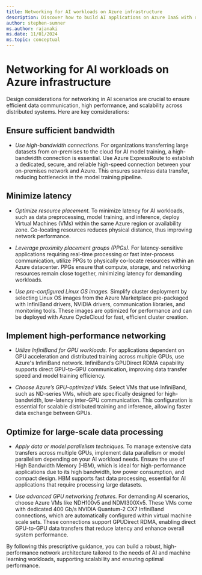 ```yaml
---
title: Networking for AI workloads on Azure infrastructure
description: Discover how to build AI applications on Azure IaaS with detailed recommendations, architecture guides, and best practices.
author: stephen-sumner
ms.author: rajanaki
ms.date: 11/01/2024
ms.topic: conceptual
---
```


# Networking for AI workloads on Azure infrastructure

Design considerations for networking in AI scenarios are crucial to ensure efficient data communication, high performance, and scalability across distributed systems. Here are key considerations:

## Ensure sufficient bandwidth

- *Use high-bandwidth connections.* For organizations transferring large datasets from on-premises to the cloud for AI model training, a high-bandwidth connection is essential. Use Azure ExpressRoute to establish a dedicated, secure, and reliable high-speed connection between your on-premises network and Azure. This ensures seamless data transfer, reducing bottlenecks in the model training pipeline.

## Minimize latency

- *Optimize resource placement.* To minimize latency for AI workloads, such as data preprocessing, model training, and inference, deploy Virtual Machines (VMs) within the same Azure region or availability zone. Co-locating resources reduces physical distance, thus improving network performance.
  
- *Leverage proximity placement groups (PPGs).* For latency-sensitive applications requiring real-time processing or fast inter-process communication, utilize PPGs to physically co-locate resources within an Azure datacenter. PPGs ensure that compute, storage, and networking resources remain close together, minimizing latency for demanding workloads.
  
- *Use pre-configured Linux OS images.* Simplify cluster deployment by selecting Linux OS images from the Azure Marketplace pre-packaged with InfiniBand drivers, NVIDIA drivers, communication libraries, and monitoring tools. These images are optimized for performance and can be deployed with Azure CycleCloud for fast, efficient cluster creation.

## Implement high-performance networking

- *Utilize InfiniBand for GPU workloads.* For applications dependent on GPU acceleration and distributed training across multiple GPUs, use Azure's InfiniBand network. InfiniBand’s GPUDirect RDMA capability supports direct GPU-to-GPU communication, improving data transfer speed and model training efficiency.
  
- *Choose Azure’s GPU-optimized VMs.* Select VMs that use InfiniBand, such as ND-series VMs, which are specifically designed for high-bandwidth, low-latency inter-GPU communication. This configuration is essential for scalable distributed training and inference, allowing faster data exchange between GPUs.

## Optimize for large-scale data processing

- *Apply data or model parallelism techniques.* To manage extensive data transfers across multiple GPUs, implement data parallelism or model parallelism depending on your AI workload needs. Ensure the use of High Bandwidth Memory (HBM), which is ideal for high-performance applications due to its high bandwidth, low power consumption, and compact design. HBM supports fast data processing, essential for AI applications that require processing large datasets.

- *Use advanced GPU networking features.* For demanding AI scenarios, choose Azure VMs like NDH100v5 and NDMI300Xv5. These VMs come with dedicated 400 Gb/s NVIDIA Quantum-2 CX7 InfiniBand connections, which are automatically configured within virtual machine scale sets. These connections support GPUDirect RDMA, enabling direct GPU-to-GPU data transfers that reduce latency and enhance overall system performance.

By following this prescriptive guidance, you can build a robust, high-performance network architecture tailored to the needs of AI and machine learning workloads, supporting scalability and ensuring optimal performance.